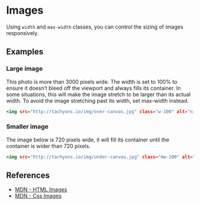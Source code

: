 # Images

Using `width` and `max-width` classes, you can control the sizing of images responsively.

## Examples

### Large image

This photo is more than 3000 pixels wide.
The width is set to 100% to ensure it doesn’t bleed off the viewport and always fills its container.
In some situations, this will make the image stretch to be larger than its actual width.
To avoid the image stretching past its width, set max-width instead.

```.html
<img src="http://tachyons.io/img/over-canvas.jpg" class="w-100" alt="night sky over land">
```

### Smaller image

The image below is 720 pixels wide, it will fill its container until the container is wider than 720 pixels.

```.html
<img src="http://tachyons.io/img/under-canvas.jpg" class="mw-100" alt="night sky over water">
```

## References

- [MDN - HTML Images](https://developer.mozilla.org/en-US/docs/Web/HTML/Element/img)
- [MDN - Css Images](https://developer.mozilla.org/en-US/docs/Web/CSS/image)

